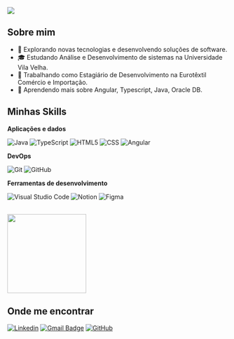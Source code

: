 ![](https://komarev.com/ghpvc/?username=jfrassi&color=006bed)

## Sobre mim

- 🤔 Explorando novas tecnologias e desenvolvendo soluções de software.
- 🎓 Estudando Análise e Desenvolvimento de sistemas na Universidade Vila Velha.
- 💼 Trabalhando como Estagiário de Desenvolvimento na Eurotêxtil Comércio e Importação.
- 🌱 Aprendendo mais sobre Angular, Typescript, Java, Oracle DB.

## Minhas Skills

**Aplicações e dados**

![Java](https://img.shields.io/badge/-Java-333333?style=for-the-badge&logo=Java&logoColor=007396)
![TypeScript](https://img.shields.io/badge/TypeScript-007ACC?style=for-the-badge&logo=typescript&logoColor=white)
![HTML5](https://img.shields.io/badge/-HTML5-333333?style=for-the-badge&logo=HTML5)
![CSS](https://img.shields.io/badge/-CSS-007ACC?style=for-the-badge=CSS&logoColor=1572B6)
![Angular](https://img.shields.io/badge/Angular-DD0031?style=for-the-badge&logo=angular&logoColor=white)


**DevOps**

![Git](https://img.shields.io/badge/-Git-333333?style=for-the-badge&logo=git)
![GitHub](https://img.shields.io/badge/-GitHub-333333?style=for-the-badge&logo=github)

**Ferramentas de desenvolvimento**

![Visual Studio Code](https://img.shields.io/badge/-Visual%20Studio%20Code-007ACC?style=for-the-badge&logo=visual-studio-code&logoColor=3333)
![Notion](https://img.shields.io/badge/-Notion-FFFFFF?style=for-the-badge&logo=notion&logoColor=black)
![Figma](https://img.shields.io/badge/-Figma-333333?style=for-the-badge&logo=figma&logoColor=993399)

<br/>

<a href="https://github.com/jfrassi" title="Perfil do João">
  <img height="180em" src="https://github-readme-stats.vercel.app/api?username=jfrassi&theme=dracula&show_icons=true" />
</a>

## Onde me encontrar

[![Linkedin](https://img.shields.io/badge/-joao-frassi-blue?style=for-the-badge-square&logo=Linkedin&logoColor=white&link=https://www.linkedin.com/in/joao-frassi/)](https://www.linkedin.com/in/joao-frassi/)
[![Gmail Badge](https://img.shields.io/badge/-joaofrassi.dev-006bed?style=for-the-badge-square&logo=Gmail&logoColor=white&link=mailto:joaofrassi.dev@gmail.com)](mailto:joaofrassi.dev@gmail.com)
[![GitHub](https://img.shields.io/github/followers/jfrassi?label=follow&style=social)](github.com/jfrassi)
